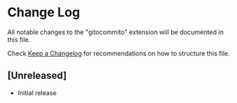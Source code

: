 # Change Log

All notable changes to the "gitocommito" extension will be documented in this file.

Check [Keep a Changelog](http://keepachangelog.com/) for recommendations on how to structure this file.

## [Unreleased]

- Initial release
